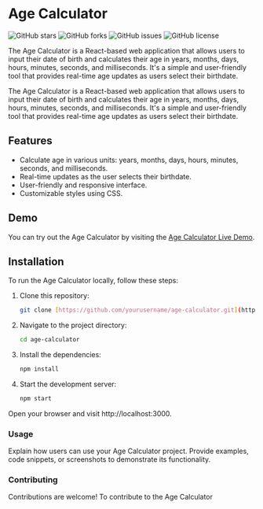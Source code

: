 # Age Calculator

![GitHub stars](https://img.shields.io/github/stars/himanshu0072/AgeCalculator?style=flat-square)
![GitHub forks](https://img.shields.io/github/forks/himanshu0072/AgeCalculator?style=flat-square)
![GitHub issues](https://img.shields.io/github/issues/himanshu0072/AgeCalculator?style=flat-square)
![GitHub license](https://img.shields.io/github/license/himanshu0072/AgeCalculator?style=flat-square)

The Age Calculator is a React-based web application that allows users to input their date of birth and calculates their age in years, months, days, hours, minutes, seconds, and milliseconds. It's a simple and user-friendly tool that provides real-time age updates as users select their birthdate.


The Age Calculator is a React-based web application that allows users to input their date of birth and calculates their age in years, months, days, hours, minutes, seconds, and milliseconds. It's a simple and user-friendly tool that provides real-time age updates as users select their birthdate.


## Features

- Calculate age in various units: years, months, days, hours, minutes, seconds, and milliseconds.
- Real-time updates as the user selects their birthdate.
- User-friendly and responsive interface.
- Customizable styles using CSS.

## Demo

You can try out the Age Calculator by visiting the [Age Calculator Live Demo](https://agecalculatorbyhimanshu.netlify.app/).

## Installation

To run the Age Calculator locally, follow these steps:

1. Clone this repository:

   ```bash
   git clone [https://github.com/yourusername/age-calculator.git](https://github.com/himanshu0072/AgeCalculator.git)https://github.com/himanshu0072/AgeCalculator.git

2. Navigate to the project directory:
   ```bash
   cd age-calculator

3. Install the dependencies:
   ```bash
   npm install
   

4. Start the development server:
   ```bash
   npm start 

Open your browser and visit http://localhost:3000.


### Usage
Explain how users can use your Age Calculator project. Provide examples, code snippets, or screenshots to demonstrate its functionality.

### Contributing
Contributions are welcome! To contribute to the Age Calculator

